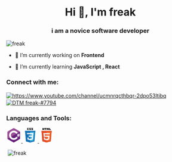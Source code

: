 <h1 align="center">Hi 👋, I'm freak</h1>
<h3 align="center">i am a novice software developer</h3>

<p align="left"> <img src="https://komarev.com/ghpvc/?username=freak&label=Profile%20views&color=0e75b6&style=flat" alt="freak" /> </p>

- 🔭 I’m currently working on **Frontend**

- 🌱 I’m currently learning **JavaScript , React**

<h3 align="left">Connect with me:</h3>
<p align="left">
<a href="https://www.youtube.com/c/https://www.youtube.com/channel/ucmnrqcthbqr-2dpo53ltibq" target="blank"><img align="center" src="https://raw.githubusercontent.com/rahuldkjain/github-profile-readme-generator/master/src/images/icons/Social/youtube.svg" alt="https://www.youtube.com/channel/ucmnrqcthbqr-2dpo53ltibq" height="30" width="40" /></a>
<a href="https://discord.gg/DTM freak-#7794" target="blank"><img align="center" src="https://raw.githubusercontent.com/rahuldkjain/github-profile-readme-generator/master/src/images/icons/Social/discord.svg" alt="DTM freak-#7794" height="30" width="40" /></a>
</p>

<h3 align="left">Languages and Tools:</h3>
<p align="left"> <a href="https://www.w3schools.com/cs/" target="_blank" rel="noreferrer"> <img src="https://raw.githubusercontent.com/devicons/devicon/master/icons/csharp/csharp-original.svg" alt="csharp" width="40" height="40"/> </a> <a href="https://www.w3schools.com/css/" target="_blank" rel="noreferrer"> <img src="https://raw.githubusercontent.com/devicons/devicon/master/icons/css3/css3-original-wordmark.svg" alt="css3" width="40" height="40"/> </a> <a href="https://www.w3.org/html/" target="_blank" rel="noreferrer"> <img src="https://raw.githubusercontent.com/devicons/devicon/master/icons/html5/html5-original-wordmark.svg" alt="html5" width="40" height="40"/> </a> </p>


<p>&nbsp;<img align="center" src="https://github-readme-stats.vercel.app/api?username=freak&show_icons=true&locale=en" alt="freak" /></p>
